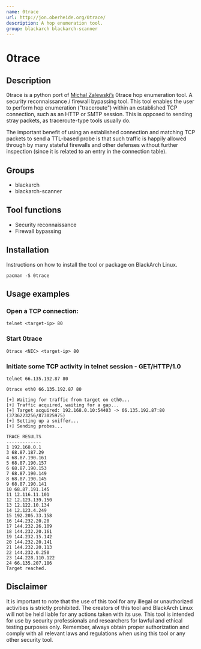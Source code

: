 ```yaml
---
name: 0trace
url: http://jon.oberheide.org/0trace/
description: A hop enumeration tool.
group: blackarch blackarch-scanner
---
```


# 0trace

## Description
0trace is a python port of [Michal Zalewski’s](http://lcamtuf.coredump.cx/) 0trace hop enumeration tool. A security reconnaissance / firewall bypassing tool. This tool enables the user to perform hop enumeration ("traceroute") within an established TCP connection, such as an HTTP or SMTP session. This is opposed to sending stray packets, as traceroute-type tools usually do. 

The important benefit of using an established connection and matching TCP packets to send a TTL-based probe is that such traffic is happily allowed through by many stateful firewalls and other defenses without further inspection (since it is related to an entry in the connection table).

## Groups

- blackarch
- blackarch-scanner

## Tool functions

- Security reconnaissance
- Firewall bypassing

## Installation
Instructions on how to install the tool or package on BlackArch Linux.

```
pacman -S 0trace
```

## Usage examples
### Open a TCP connection:
```
telnet <target-ip> 80
```

### Start 0trace
```
0trace <NIC> <target-ip> 80
```

### Initiate some TCP activity in telnet session - GET/HTTP/1.0

`telnet 66.135.192.87 80`

`0trace eth0 66.135.192.87 80`
```
[+] Waiting for traffic from target on eth0...
[+] Traffic acquired, waiting for a gap...
[+] Target acquired: 192.168.0.10:54403 -> 66.135.192.87:80 (3736223256/873025975)
[+] Setting up a sniffer...
[+] Sending probes...

TRACE RESULTS
-------------
1 192.168.0.1
3 68.87.187.29
4 68.87.190.161
5 68.87.190.157
6 68.87.190.153
7 68.87.190.149
8 68.87.190.145
9 68.87.190.141
10 68.87.191.145
11 12.116.11.101
12 12.123.139.150
13 12.122.10.134
14 12.123.4.249
15 192.205.33.158
16 144.232.20.20
17 144.232.26.109
18 144.232.20.161
19 144.232.15.142
20 144.232.20.141
21 144.232.20.113
22 144.232.0.250
23 144.228.110.122
24 66.135.207.186
Target reached.
```

## Disclaimer
It is important to note that the use of this tool for any illegal or unauthorized activities is strictly prohibited. The creators of this tool and BlackArch Linux will not be held liable for any actions taken with its use. This tool is intended for use by security professionals and researchers for lawful and ethical testing purposes only. Remember, always obtain proper authorization and comply with all relevant laws and regulations when using this tool or any other security tool.
